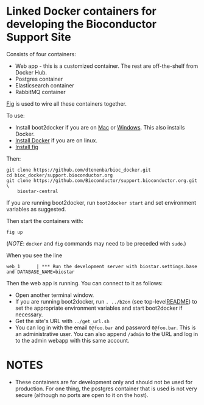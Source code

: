 # Linked Docker containers for developing the Bioconductor Support Site

Consists of four containers:

* Web app - this is a customized container. The rest are off-the-shelf from
 Docker Hub.
* Postgres container
* Elasticsearch container
* RabbitMQ container

[Fig](http://www.fig.sh/) is used to wire all these containers together.

To use:

* Install boot2docker if you are on 
  [Mac](https://docs.docker.com/installation/mac/) or
  [Windows](https://docs.docker.com/installation/windows/). This also
  installs Docker.
* [Install Docker](https://docs.docker.com/installation/) if you are
  on linux.
* [Install fig](http://www.fig.sh/install.html)

Then:

    git clone https://github.com/dtenenba/bioc_docker.git
    cd bioc_docker/support.bioconductor.org
    git clone https://github.com/Bioconductor/support.bioconductor.org.git \
        biostar-central

If you are running boot2docker, run `boot2docker start` and set
environment variables as suggested.

Then start the containers with:

    fig up

(*NOTE*: `docker` and `fig` commands may need to be preceded with `sudo`.)

When you see the line 

    web_1      | *** Run the development server with biostar.settings.base and DATABASE_NAME=biostar

Then the web app is running. You can connect to it as follows:

* Open another terminal window.
* If you are running boot2docker, run `. ../b2on` (see top-level[README](../#utilities))
  to set the appropriate environment variables and start boot2docker if necessary.
* Get the site's URL with `../get_url.sh`  
* You can log in with the email `0@foo.bar` and password `0@foo.bar`. This is an
  administrative user. You can also append `/admin` to the URL and log in
  to the admin webapp with this same account.


# NOTES

* These containers are for development only and should
  not be used for production. For one thing, the postgres
  container that is used is not very secure (although no 
  ports are open to it on the host).

